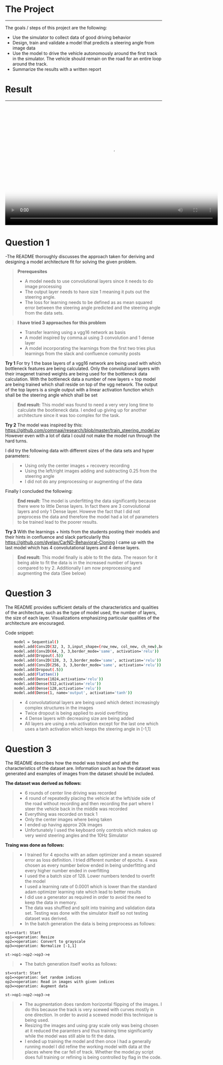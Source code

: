 # The Project
---
The goals / steps of this project are the following:
* Use the simulator to collect data of good driving behavior 
* Design, train and validate a model that predicts a steering angle from image data
* Use the model to drive the vehicle autonomously around the first track in the simulator. The vehicle should remain on the road for an entire loop around the track.
* Summarize the results with a written report

# Result
---

<script src="http://vjs.zencdn.net/4.0/video.js"></script>
<video id="pelican-installation" class="video-js vjs-default-skin" controls
preload="auto" width="683" height="384" poster="result.png"
data-setup="{}">
<source src="Video_of_result.mp4" type='video/mp4'>
</video>

# Question 1

-The README thoroughly discusses the approach taken for deriving and designing a model architecture fit for solving the given problem.

> **Prerequesites**
>
>-  A model needs to use convolutional layers since it needs to do image processing
> - The output layer needs to have size 1 meaning it puts out the steering angle.
> - The loss for learning needs to be defined as as mean squared error between the steering angle predicted and the steering angle from the data sets.


> **I have tried 3 approaches for this problem**

> - Transfer learning using a vgg16 network as basis
> - A model inspired by comma.ai using 3 convolution and 1 dense layer
> - A model incorporating the learnings from the first two tries plus learnings from the slack and confluence comunity posts

**Try 1**
For try 1 the base layers of a vgg16 network are being used with which bottleneck features are being calculated. Only the convolutional layers with their imagenet trained weights are being used for the bottleneck data calculation. With the bottleneck data a number of new layers = top model are being trained which shall reside on top of the vgg network. The output of the top layers is a single output with a linear activation function which shall be the steering angle which shall be set

> **End result:** This model was found to need a very very long time to calculate the bootleneck data. I ended up giving up for another architecture since it was too complex for the task.

**Try 2**
The model was inspired by this: https://github.com/commaai/research/blob/master/train_steering_model.py However even with a lot of data I could not make the model run through the hard turns. 

I did try the following data with different sizes of the data sets and hyper parameters:
>- Using only the center images + recovery recording
>- Using the left/right images adding and subtracting 0.25 from the steering angle
>- I did not do any preprocessing or augmenting of the data

Finally I concluded the following:

> **End result:** The model is underfitting the data significantly because there were to little Dense layers. In fact there are 3 convolutional layers and only 1 Dense layer. Howeve the fact that I did not preprocess the data and therefore the model had a lot of parameters to be trained lead to the poorer results.

**Try 3**
With the learnings + hints from the students posting their models and their hints in confluence and slack particularily this https://github.com/dyelax/CarND-Behavioral-Cloning I came up with the last model which has 4 convolutational layers and 4 dense layers.

> **End result:** This model finally is able to fit the data. The reason for it being able to fit the data is in the increased number of layers compared to try 2. Additionally I am now preprocessing and augmenting the data (See below)


# Question 3

The README provides sufficient details of the characteristics and qualities of the architecture, such as the type of model used, the number of layers, the size of each layer. Visualizations emphasizing particular qualities of the architecture are encouraged.

Code snippet:
```sh
	model = Sequential()
	model.add(Conv2D(32, 3, 3,input_shape=(row_new, col_new, ch_new),border_mode='same', activation='relu'))
	model.add(Conv2D(64, 3, 3,border_mode='same', activation='relu'))
	model.add(Dropout(.5))
	model.add(Conv2D(128, 3, 3,border_mode='same', activation='relu'))
	model.add(Conv2D(256, 3, 3,border_mode='same', activation='relu'))
	model.add(Dropout(.5))
	model.add(Flatten())
	model.add(Dense(1024,activation='relu'))
	model.add(Dense(512,activation='relu'))
	model.add(Dense(128,activation='relu'))
	model.add(Dense(1, name='output', activation='tanh'))
```
	
>- 4 convolutational layers are being used which detect increasingly complex structures in the images
>- Twice dropout is being applied to avoid overfitting
>- 4 Dense layers with decreasing size are being added
>- All layers are using a relu activation except for the last one which uses a tanh activation which keeps the steering angle in [-1,1]

# Question 3

The README describes how the model was trained and what the characteristics of the dataset are. Information such as how the dataset was generated and examples of images from the dataset should be included.

**The dataset was derived as follows:**
>- 6 rounds of center line driving was recorded
>- 4 round of repeatedly placing the vehicle at the left/side side of the road without recording and then recording the part where I steer the vehicle back in the middle was recorded
>- Everything was recorded on track 1
>- Only the center images where being taken
>- I ended up having approx 20k images
>- Unfortunately I used the keyboard only controls which makes up very weird steering angles and the 10Hz Simulator

**Traing was done as follows:**
>- I trained for 4 epochs with an adam optimizer and a mean squared error as loss definition. I tried different number of epochs. 4 was chosen as every number below ended in being underfitting and every higher number ended in overfitting
>- I used the a batch size of 128. Lower numbers tended to overfit the model
>- I used a learning rate of 0.0001 which is lower than the standard adam optimizer learning rate which lead to better results
>- I did use a generator as required in order to avoid the need to keep the data in memory.
>- The data was shuffled and split into training and validation data set. Testing was done with the simulator itself so not testing dataset was derived.
>- In the batch generation the data is being preprocess as follows:
```flow
st=>start: Start
op1=>operation: Resize
op2=>operation: Convert to grayscale
op3=>operation: Normalize [-1,1]

st->op1->op2->op3->e
```
>- The batch generation itself works as follows:
```flow
st=>start: Start
op1=>operation: Get random indices
op2=>operation: Read in images with given indices
op3=>operation: Augment data

st->op1->op2->op3->e
```
>- The augmentation does random horizontal flipping of the images. I do this because the track is very scewed with curves mostly in one direction. In order to avoid a scewed model this technique is being used.
>- Resizing the images and using gray scale only was being chosen at it reduced the paramters and thus training time significantly while the model was still able to fit the data.
>- I ended up training the model and then once I had a generally running model I did refine the working model with data at the places where the car fell of track. Whether the model.py script does full training or refining is being controlled by flag in the code.